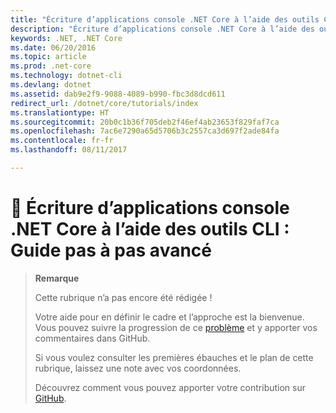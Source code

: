 ```yaml
---
title: "Écriture d’applications console .NET Core à l’aide des outils CLI : Guide pas à pas avancé"
description: "Écriture d’applications console .NET Core à l’aide des outils CLI : Guide pas à pas avancé"
keywords: .NET, .NET Core
ms.date: 06/20/2016
ms.topic: article
ms.prod: .net-core
ms.technology: dotnet-cli
ms.devlang: dotnet
ms.assetid: dab9e2f9-9088-4089-b990-fbc3d8dcd611
redirect_url: /dotnet/core/tutorials/index
ms.translationtype: HT
ms.sourcegitcommit: 20b0c1b36f705deb2f46ef4ab23653f829faf7ca
ms.openlocfilehash: 7ac6e7290a65d5706b3c2557ca3d697f2ade84fa
ms.contentlocale: fr-fr
ms.lasthandoff: 08/11/2017

---
```


# <a name="-writing-net-core-console-apps-using-the-cli-tools-an-advanced-step-by-step-guide"></a>🔧 Écriture d’applications console .NET Core à l’aide des outils CLI : Guide pas à pas avancé

> **Remarque**
> 
> Cette rubrique n’a pas encore été rédigée ! 
>
> Votre aide pour en définir le cadre et l’approche est la bienvenue. Vous pouvez suivre la progression de ce [problème](https://github.com/dotnet/docs/issues/180) et y apporter vos commentaires dans GitHub.
> 
> Si vous voulez consulter les premières ébauches et le plan de cette rubrique, laissez une note avec vos coordonnées.
>
> Découvrez comment vous pouvez apporter votre contribution sur [GitHub](https://github.com/dotnet/docs/blob/master/CONTRIBUTING.md).
>

